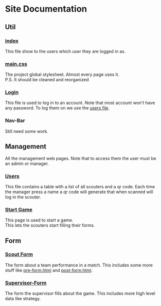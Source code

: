 # Site Documentation

## Util

### [index](index.html)

This file show to the users which user they are logged in as.

### [main.css](main.css)

The project global stylesheet. Almost every page uses it.\
P.S. It should be cleaned and reorganized

### [Login](login.html)

This file is used to log in to an account.
Note that most account won't have any password. To log them on we use the [users file](#Users).

### Nav-Bar

Still need some work.

## Management

All the management web pages. Note that to access them the user must be an admin or manager.

### [Users](users.html)

This file contains a table with a list of all scouters and a qr code. Each time the manager press a name a qr code will generate that when scanned will log in the scouter.

### [Start Game](start-game.html)

This page is used to start a game.\
This lets the scouters start filling their forms.

## Form

### [Scout Form](scout-form.html)

The form about a team performance in a match.
This includes some more stuff like [pre-form.html](pre-form.html) and [post-form.html](post-form.html).

### [Supervisor-Form](supervisur-form.html)

The form the supervisor fills about the game. This includes more high level data like strategy.